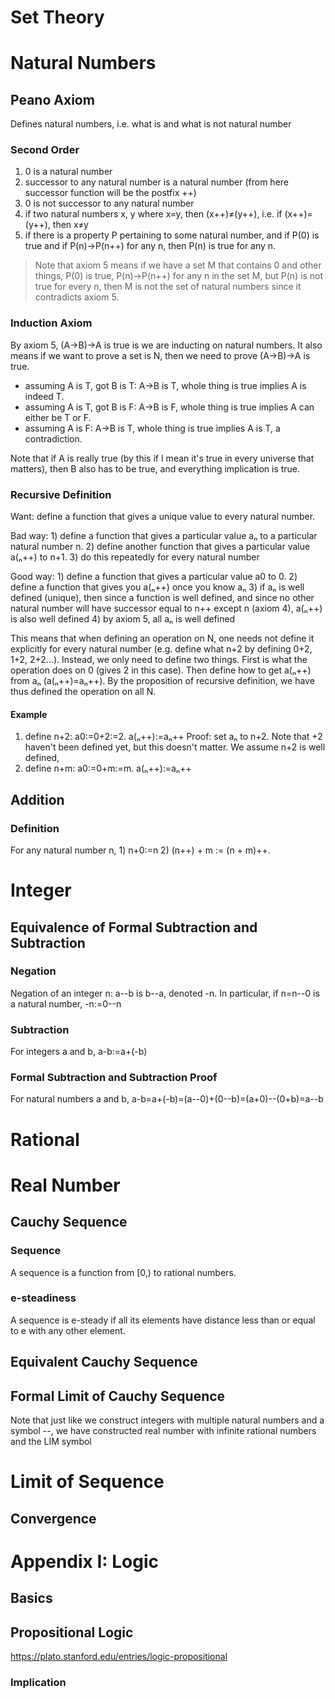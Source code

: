 # Set Theory


# Natural Numbers
## Peano Axiom
Defines natural numbers, i.e. what is and what is not natural number
### Second Order
1. 0 is a natural number
2. successor to any natural number is a natural number (from here successor function will be the postfix ++)
3. 0 is not successor to any natural number
4. if two natural numbers x, y where x=y, then (x++)≠(y++), i.e. if (x++)=(y++), then x≠y 
5. if there is a property P pertaining to some natural number, and if P(0) is true and if P(n)->P(n++) for any n, then P(n) is true for any n. 

> Note that axiom 5 means if we have a set M that contains 0 and other things, P(0) is true, P(n)->P(n++) for any n in the set M, but P(n) is not true for every n, then M is not the set of natural numbers since it contradicts axiom 5. 

### Induction Axiom
By axiom 5, (A->B)->A is true is we are inducting on natural numbers. It also means if we want to prove a set is N, then we need to prove (A->B)->A is true.
- assuming A is T, got B is T: A->B is T, whole thing is true implies A is indeed T. 
- assuming A is T, got B is F: A->B is F, whole thing is true implies A can either be T or F.
- assuming A is F: A->B is T, whole thing is true implies A is T, a contradiction.

Note that if A is really true (by this if I mean it's true in every universe that matters), then B also has to be true, and everything implication is true.

### Recursive Definition
Want: define a function that gives a unique value to every natural number.

Bad way: 1) define a function that gives a particular value aₙ to a particular natural number n. 2) define another function that gives a particular value a(ₙ++) to n+1. 3) do this repeatedly for every natural number 

Good way: 1) define a function that gives a particular value a0 to 0. 2) define a function that gives you a(ₙ++) once you know aₙ 3) if aₙ is well defined (unique), then since a function is well defined, and since no other natural number will have successor equal to n++ except n (axiom 4), a(ₙ++) is also well defined 4) by axiom 5, all aₙ is well defined

This means that when defining an operation on N, one needs not define it explicitly for every natural number (e.g. define what n+2 by defining 0+2, 1+2, 2+2...). Instead, we only need to define two things. First is what the operation does on 0 (gives 2 in this case). Then define how to get a(ₙ++) from aₙ (a(ₙ++)=aₙ++). By the proposition of recursive definition, we have thus defined the operation on all N.

#### Example
1. define n+2: a0:=0+2:=2. a(ₙ++):=aₙ++
Proof: set aₙ to n+2. Note that +2 haven't been defined yet, but this doesn't matter. We assume n+2 is well defined, 
2. define n+m: a0:=0+m:=m. a(ₙ++):=aₙ++


## Addition
### Definition
For any natural number n, 1) n+0:=n 2) (n++) + m := (n + m)++.

# Integer

## Equivalence of Formal Subtraction and Subtraction
### Negation
Negation of an integer n: a--b is b--a, denoted -n. In particular, if n=n--0 is a natural number, -n:=0--n

### Subtraction
For integers a and b, a-b:=a+(-b)

### Formal Subtraction and Subtraction Proof
For natural numbers a and b, a-b=a+(-b)=(a--0)+(0--b)=(a+0)--(0+b)=a--b

# Rational 

# Real Number
## Cauchy Sequence
### Sequence
A sequence is a function from [0,) to rational numbers.
### e-steadiness
A sequence is e-steady if all its elements have distance less than or equal to e with any other element. 

## Equivalent Cauchy Sequence

## Formal Limit of Cauchy Sequence

Note that just like we construct integers with multiple natural numbers and a symbol --, we have constructed real number with infinite rational numbers and the LIM symbol

# Limit of Sequence
## Convergence 









# Appendix I: Logic
## Basics


## Propositional Logic
https://plato.stanford.edu/entries/logic-propositional
### Implication
